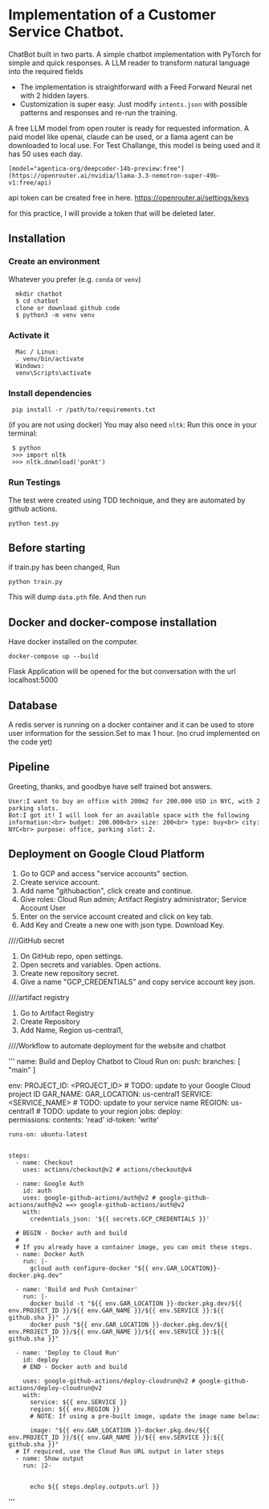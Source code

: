 

# Implementation of a Customer Service Chatbot.  
ChatBot built in two parts. 
A simple chatbot implementation with PyTorch for simple and quick responses. 
A LLM reader to transform natural language into the required fields

- The implementation is straightforward with a Feed Forward Neural net with 2 hidden layers.
- Customization is super easy. Just modify `intents.json` with possible patterns and responses and re-run the training.

A free LLM model from open router is ready for requested information.
A paid model like openai, claude can be used, or a llama agent can be downloaded to local use.
For Test Challange, this model is being used and it has 50 uses each day.
```
[model="agentica-org/deepcoder-14b-preview:free"](https://openrouter.ai/nvidia/llama-3.3-nemotron-super-49b-v1:free/api)
```

api token can be created free in here.
https://openrouter.ai/settings/keys

for this practice, I will provide a token that will be deleted later.

## Installation

### Create an environment
Whatever you prefer (e.g. `conda` or `venv`)
```console
  mkdir chatbot
  $ cd chatbot
  clone or download github code
  $ python3 -m venv venv
```

### Activate it

```
  Mac / Linux:
  . venv/bin/activate
  Windows:
  venv\Scripts\activate
```
### Install dependencies


 ```console
  pip install -r /path/to/requirements.txt
 ```

(if you are not using docker)
You may also need `nltk`:
Run this once in your terminal:

 ```console
  $ python
  >>> import nltk
  >>> nltk.download('punkt')
```

### Run Testings 
The test were created using TDD technique, and they are automated by github actions.

```console
python test.py
```

## Before starting
if train.py has been changed, Run
```console
python train.py
```

This will dump `data.pth` file. And then run


## Docker and docker-compose installation

Have docker installed on the computer.

```console
docker-compose up --build
```
Flask Application will be opened for the bot conversation with the url 
localhost:5000

## Database

A redis server is running on a docker container and it can be used to store user information for the session.Set to max 1 hour.
(no crud implemented on the code yet)


## Pipeline

Greeting, thanks, and goodbye have self trained bot answers.
```
User:I want to buy an office with 200m2 for 200.000 USD in NYC, with 2 parking slots.
Bot:I got it! I will look for an available space with the following information:<br> budget: 200.000<br> size: 200<br> type: buy<br> city: NYC<br> purpose: office, parking slot: 2.
```

## Deployment on Google Cloud Platform

1) Go to GCP and access "service accounts" section.
2) Create service account.
3) Add name "githubaction", click create and continue.
4) Give roles: Cloud Run admin; Artifact Registry administrator; Service Account User
5) Enter on the service account created and click on key tab.
6) Add Key and Create a new one with json type. Download Key.

////GitHub secret
1) On GitHub repo, open settings.
2) Open secrets and variables. Open actions.
3) Create new repository secret.
4) Give a name "GCP_CREDENTIALS" and copy service account key json. 

////artifact registry
1) Go to Artifact Registry
2) Create Repository
3) Add Name, Region us-central1,

////Workflow to  automate  deployment for the website and chatbot


'''
name: Build and Deploy Chatbot to Cloud Run
on:
  push:
    branches:
     [ "main" ]

env:
  PROJECT_ID: <PROJECT_ID> # TODO: update to your Google Cloud project ID
  GAR_NAME: <NAME>
  GAR_LOCATION: us-central1
  SERVICE: <SERVICE_NAME> # TODO: update to your service name
  REGION: us-central1 # TODO: update to your region
jobs:
  deploy:    
    permissions:
      contents: 'read'
      id-token: 'write'

    runs-on: ubuntu-latest


    steps:
      - name: Checkout
        uses: actions/checkout@v2 # actions/checkout@v4
              
      - name: Google Auth
        id: auth
        uses: google-github-actions/auth@v2 # google-github-actions/auth@v2 ==> google-github-actions/auth@v2
        with:
          credentials_json: '${{ secrets.GCP_CREDENTIALS }}'

      # BEGIN - Docker auth and build
      #
      # If you already have a container image, you can omit these steps.
      - name: Docker Auth
        run: |-
          gcloud auth configure-docker "${{ env.GAR_LOCATION}}-docker.pkg.dev"

      - name: 'Build and Push Container'
        run: |- 
          docker build -t "${{ env.GAR_LOCATION }}-docker.pkg.dev/${{ env.PROJECT_ID }}/${{ env.GAR_NAME }}/${{ env.SERVICE }}:${{ github.sha }}" ./
          docker push "${{ env.GAR_LOCATION }}-docker.pkg.dev/${{ env.PROJECT_ID }}/${{ env.GAR_NAME }}/${{ env.SERVICE }}:${{ github.sha }}"

      - name: 'Deploy to Cloud Run'
        id: deploy  
        # END - Docker auth and build

        uses: google-github-actions/deploy-cloudrun@v2 # google-github-actions/deploy-cloudrun@v2
        with:
          service: ${{ env.SERVICE }}
          region: ${{ env.REGION }}
          # NOTE: If using a pre-built image, update the image name below:

          image: "${{ env.GAR_LOCATION }}-docker.pkg.dev/${{ env.PROJECT_ID }}/${{ env.GAR_NAME }}/${{ env.SERVICE }}:${{ github.sha }}"
      # If required, use the Cloud Run URL output in later steps
      - name: Show output
        run: |2-

         
          echo ${{ steps.deploy.outputs.url }}
'''

